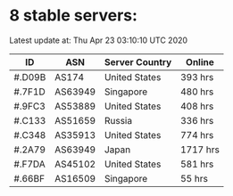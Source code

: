 # 8 stable servers:

Latest update at: Thu Apr 23 03:10:10 UTC 2020

| ID | ASN | Server Country | Online |
| -- | --- | -------------- | ------ |
| #.D09B | AS174 | United States | 393 hrs |
| #.7F1D | AS63949 | Singapore | 480 hrs |
| #.9FC3 | AS53889 | United States | 408 hrs |
| #.C133 | AS51659 | Russia | 336 hrs |
| #.C348 | AS35913 | United States | 774 hrs |
| #.2A79 | AS63949 | Japan | 1717 hrs |
| #.F7DA | AS45102 | United States | 581 hrs |
| #.66BF | AS16509 | Singapore | 55 hrs |

